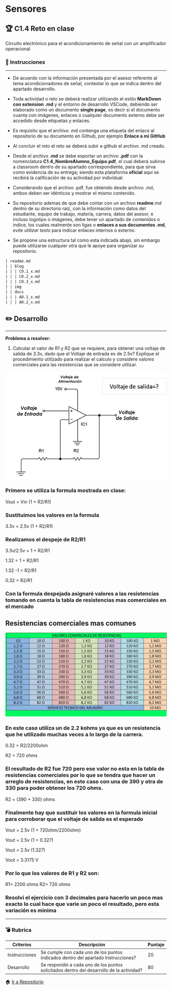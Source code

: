 # Sensores
## :trophy: C1.4 Reto en clase

Circuito electrónico para el acondicionamiento de señal con un amplificador operacional

### :blue_book: Instrucciones

___

- De acuerdo con la información presentada por el asesor referente al tema acondicionadores de señal, contestar lo que se indica dentro del apartado desarrollo.

- Toda actividad o reto se deberá realizar utilizando el estilo **MarkDown con extension .md** y el entorno de desarrollo VSCode, debiendo ser elaborado como un documento **single page**, es decir si el documento cuanta con imágenes, enlaces o cualquier documento externo debe ser accedido desde etiquetas y enlaces.
- Es requisito que el archivo .md contenga una etiqueta del enlace al repositorio de su documento en Github, por ejemplo **Enlace a mi GitHub**
- Al concluir el reto el reto se deberá subir a github el archivo .md creado.
- Desde el archivo **.md** se debe exportar un archivo **.pdf** con la nomenclatura **C1.4_NombreAlumno_Equipo.pdf**, el cual deberá subirse a classroom dentro de su apartado correspondiente, para que sirva como evidencia de su entrega; siendo esta plataforma **oficial** aquí se recibirá la calificación de su actividad por individual.
- Considerando que el archivo .pdf, fue obtenido desde archivo .md, ambos deben ser idénticos y mostrar el mismo contenido.
- Su repositorio ademas de que debe contar con un archivo **readme**.md dentro de su directorio raíz, con la información como datos del estudiante, equipo de trabajo, materia, carrera, datos del asesor, e incluso logotipo o imágenes, debe tener un apartado de contenidos o indice, los cuales realmente son ligas o **enlaces a sus documentos .md**, _evite utilizar texto_ para indicar enlaces internos o externo.
- Se propone una estructura tal como esta indicada abajo, sin embargo puede utilizarse cualquier otra que le apoye para organizar su repositorio.

```  
| readme.md
| | blog
| | | C0.1_x.md
| | | C0.2_x.md
| | | C0.3_x.md
| | img
| | docs
| | | A0.1_x.md
| | | A0.2_x.md
```


## :pencil2: Desarrollo

___

**Problema a resolver:**

1. Calcular el valor de R1 y R2 que se requiere, para obtener una voltaje de salida de 3.3v, dado que el Voltaje de entrada es de 2.5v? Explique el procedimiento utilizado para realizar el calculo y considere valores comerciales para las resistencias que se considere utilizar.

![Acondicionador_de_senal_AmOp](../diagramas/C1.x_CircuitoAcondicionadorAmOP.png)

### Primero se utiliza la formula mostrada en clase:

Vout = Vin (1 + R2/R1)

### Sustituimos los valores en la formula

3.3v = 2.5v (1 + R2/R1)

### Realizamos el despeje de R2/R1

3.3v/2.5v = 1 + R2/R1

1.32 = 1 + R2/R1

1.32 -1 = R2/R1

0.32 = R2/R1

### Con la formula despejada asignaré  valores a las resistencias tomando en cuenta la tabla de resistencias mas comerciales en el mercado

## Resistencias comerciales mas comunes
![Acondicionador_de_senal_AmOp](../diagramas/RComercial.jpg)

### En este caso utiliza un de 2.2 kohms ya que es un resistencia que he utilizado muchas veces a lo largo de la carrera.

0.32 = R2/2200ohm

R2 = 720 ohms 

### El resultado de R2 fue 720 pero ese valor no esta en la tabla de resistencias comerciales por lo que se tendra que hacer un arreglo de resistencias, en este caso con una de 390 y otra de 330 para poder obtener los 720 ohms.

R2 = (390 + 330) ohms

### Finalmente hay que sustituir los valores en la formula inicial para corroborar que el voltaje de salida es el esperado


Vout = 2.5v (1 + 720ohm/2200ohm)

Vout = 2.5v (1 + 0.327)

Vout = 2.5v (1.327)

Vout = 3.3175 V

### Por lo que los valores de R1 y R2 son:

R1= 2200 ohms
R2= 720 ohms

### Resolvi el ejercicio con 3 decimales para hacerlo un poco mas exacto lo cual hace que varie un poco el resultado, pero esta variación es minima
___

### :bomb: Rubrica

| Criterios     | Descripción                                                                                  | Puntaje |
| ------------- | -------------------------------------------------------------------------------------------- | ------- |
| Instrucciones | Se cumple con cada uno de los puntos indicados dentro del apartado Instrucciones?            | 20 |
| Desarrollo    | Se respondió a cada uno de los puntos solicitados dentro del desarrollo de la actividad?     | 80      |

:house: [Ir a Repositorio](https://github.com/HectorJaramillo/JaramilloHector-SistemasProgramables)